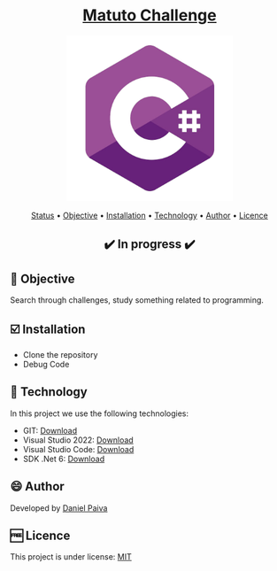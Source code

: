 <h1 align="center">
<a href="https://github.com/danhpaiva/matuto-challenge-csharp">Matuto Challenge</a>
</h1>

<p align="center">
  <a href="#">
    <img src="images\logo.png" width="300" alt="C#">
  </a>
</p>

<p align="center">
 <a href="#status">Status</a> • 
 <a href="#objective">Objective</a> •
 <a href="#installation">Installation</a> • 
 <a href="#technology">Technology</a> • 
 <a href="#author">Author</a> • 
 <a href="#licence">Licence</a>
</p>

<h2 align="center" id=status> 
	✔️ In progress ✔️
</h2>

<h2 id=objective>📜 Objective</h2>

Search through challenges, study something related to programming.

<h2 id=installation>☑️ Installation</h2>

- Clone the repository
- Debug Code

<h2 id=technology>🧰 Technology</h2>
In this project we use the following technologies:

- GIT: <a href="https://git-scm.com/downloads">Download</a>
- Visual Studio 2022: <a href="https://visualstudio.microsoft.com/">Download</a>
- Visual Studio Code: <a href="https://code.visualstudio.com/download">Download</a>
- SDK .Net 6: <a href="https://dotnet.microsoft.com/en-us/download/dotnet/6.0">Download</a>
  
<h2 id=author>😄 Author</h2>
Developed by <a href="https://www.linkedin.com/in/danhpaiva/">Daniel Paiva</a>

<h2 id=licence>🆓 Licence</h2>
This project is under license: <a href="https://github.com/danhpaiva/matuto-challenge-csharp/blob/main/LICENSE">MIT</a>